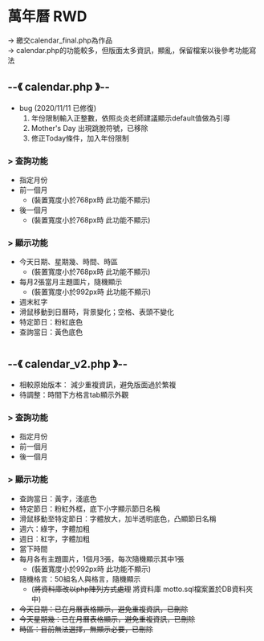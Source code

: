 # 萬年曆 RWD  
-> 繳交calendar_final.php為作品  
-> calendar.php的功能較多，但版面太多資訊，顯亂，保留檔案以後參考功能寫法
  
## --《 calendar.php 》--  
 - bug  (2020/11/11 已修復)
   1. 年份限制輸入正整數，依照炎炎老師建議顯示default值做為引導
   2. Mother's Day 出現跳脫符號，已移除  
   3. 修正Today條件，加入年份限制
###  > 查詢功能
 - 指定月份  
 - 前一個月
   - (裝置寬度小於768px時 此功能不顯示)  
 - 後一個月  
   - (裝置寬度小於768px時 此功能不顯示)  
###  > 顯示功能
 - 今天日期、星期幾、時間、時區
   - (裝置寬度小於768px時 此功能不顯示)
 - 每月2張當月主題圖片，隨機顯示 
   - (裝置寬度小於992px時 此功能不顯示)
 - 週末紅字
 - 滑鼠移動到日曆時，背景變化；空格、表頭不變化
 - 特定節日：粉紅底色
 - 查詢當日：黃色底色
  
#  

## --《 calendar_v2.php 》--  
 - 相較原始版本： 減少重複資訊，避免版面過於繁複
 - 待調整：時間下方格言tab顯示外觀
###  > 查詢功能
 - 指定月份  
 - 前一個月 
 - 後一個月 
###  > 顯示功能
 - 查詢當日：黃字，淺底色 
 - 特定節日：粉紅外框，底下小字顯示節日名稱 
 - 滑鼠移動至特定節日：字體放大，加半透明底色，凸顯節日名稱 
 - 週六：綠字，字體加粗 
 - 週日：紅字，字體加粗 
 - 當下時間
 - 每月各有主題圖片，1個月3張，每次隨機顯示其中1張
   - (裝置寬度小於992px時 此功能不顯示)
 - 隨機格言：50組名人與格言，隨機顯示 
   - (~~將資料庫改以php陣列方式處理~~ 將資料庫 motto.sql檔案置於DB資料夾中) 
 - ~~今天日期：已在月曆表格顯示，避免重複資訊，已刪除~~
 - ~~今天星期幾：已在月曆表格顯示，避免重複資訊，已刪除~~
 - ~~時區：目前無法選擇，無顯示必要，已刪除~~
